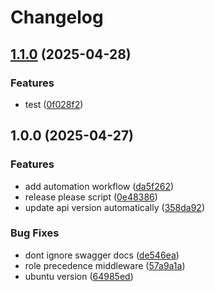 # Changelog

## [1.1.0](https://github.com/balebbae/RESA/compare/v1.0.0...v1.1.0) (2025-04-28)


### Features

* test ([0f028f2](https://github.com/balebbae/RESA/commit/0f028f24f35ae47607798e16d4393b45e8a2d64b))

## 1.0.0 (2025-04-27)


### Features

* add automation workflow ([da5f262](https://github.com/balebbae/RESA/commit/da5f262edc145020b2e33023d11118fe3effa3e2))
* release please script ([0e48386](https://github.com/balebbae/RESA/commit/0e4838647f08010cd6390fcc8617ecb1ee463761))
* update api version automatically ([358da92](https://github.com/balebbae/RESA/commit/358da924eb2b1095ae4743761946c85f9fd1a6a3))


### Bug Fixes

* dont ignore swagger docs ([de546ea](https://github.com/balebbae/RESA/commit/de546ea32cf835cd601594607a1972b320567d1f))
* role precedence middleware ([57a9a1a](https://github.com/balebbae/RESA/commit/57a9a1a6c99c4bbd91171adfc585b058ba30559d))
* ubuntu version ([64985ed](https://github.com/balebbae/RESA/commit/64985ed186308d85797aab446e6394c3000ca168))

